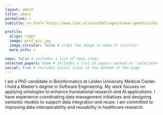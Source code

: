 ```yaml
---
layout: about
title: about
permalink: /
subtitle: <a href='https://www.lumc.nl/en/afdelingen/human-genetics/biosemantics/' about="_blank">Biosemantics Group, Leiden University Medical Centre</a> 

profile:
  align: right
  image: prof_pic.jpg
  image_circular: false # crops the image to make it circular
  more_info: >

news: false # includes a list of news items
selected_papers: true # includes a list of papers marked as "selected={true}"
social: true # includes social icons at the bottom of the page
---
```


I am a PhD candidate in Bioinformatics at Leiden University Medical Center. I hold a Master’s degree in Software Engineering. My work focuses on applying ontologies to enhance translational research and AI applications. I have experience coordinating data management initiatives and designing semantic models to support data integration and reuse. I am committed to improving data interoperability and reusability in healthcare research.